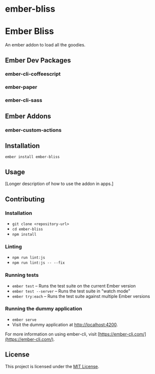 ember-bliss
==============================================================================

# Ember Bliss

An ember addon to load all the goodies.

## Ember Dev Packages

### ember-cli-coffeescript

### ember-paper

### ember-cli-sass

## Ember Addons

### ember-custom-actions


Installation
------------------------------------------------------------------------------

```
ember install ember-bliss
```


Usage
------------------------------------------------------------------------------

[Longer description of how to use the addon in apps.]


Contributing
------------------------------------------------------------------------------

### Installation

* `git clone <repository-url>`
* `cd ember-bliss`
* `npm install`

### Linting

* `npm run lint:js`
* `npm run lint:js -- --fix`

### Running tests

* `ember test` – Runs the test suite on the current Ember version
* `ember test --server` – Runs the test suite in "watch mode"
* `ember try:each` – Runs the test suite against multiple Ember versions

### Running the dummy application

* `ember serve`
* Visit the dummy application at [http://localhost:4200](http://localhost:4200).

For more information on using ember-cli, visit [https://ember-cli.com/](https://ember-cli.com/).

License
------------------------------------------------------------------------------

This project is licensed under the [MIT License](LICENSE.md).
